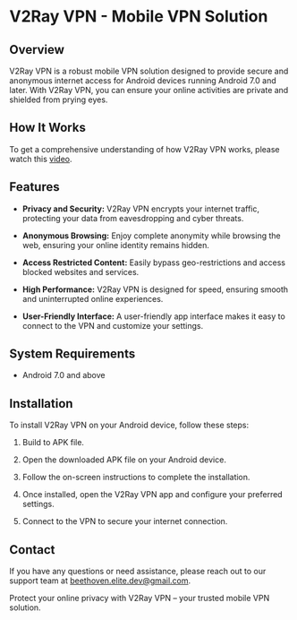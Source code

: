 # V2Ray VPN - Mobile VPN Solution

## Overview

V2Ray VPN is a robust mobile VPN solution designed to provide secure and anonymous internet access for Android devices running Android 7.0 and later. With V2Ray VPN, you can ensure your online activities are private and shielded from prying eyes.

## How It Works

To get a comprehensive understanding of how V2Ray VPN works, please watch this [video](https://share.vidyard.com/watch/RvBfzp1xZqQSfLbd8Nb4nd).

## Features

- **Privacy and Security:** V2Ray VPN encrypts your internet traffic, protecting your data from eavesdropping and cyber threats.

- **Anonymous Browsing:** Enjoy complete anonymity while browsing the web, ensuring your online identity remains hidden.

- **Access Restricted Content:** Easily bypass geo-restrictions and access blocked websites and services.

- **High Performance:** V2Ray VPN is designed for speed, ensuring smooth and uninterrupted online experiences.

- **User-Friendly Interface:** A user-friendly app interface makes it easy to connect to the VPN and customize your settings.

## System Requirements

- Android 7.0 and above

## Installation

To install V2Ray VPN on your Android device, follow these steps:

1. Build to APK file.

2. Open the downloaded APK file on your Android device.

3. Follow the on-screen instructions to complete the installation.

4. Once installed, open the V2Ray VPN app and configure your preferred settings.

5. Connect to the VPN to secure your internet connection.

## Contact

If you have any questions or need assistance, please reach out to our support team at [beethoven.elite.dev@gmail.com](mailto:beethoven.elite.dev@gmail.com).

Protect your online privacy with V2Ray VPN – your trusted mobile VPN solution.
